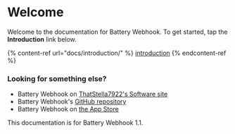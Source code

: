 # Welcome

Welcome to the documentation for Battery Webhook. To get started, tap the **Introduction** link below.

{% content-ref url="docs/introduction/" %}
[introduction](docs/introduction/)
{% endcontent-ref %}



### Looking for something else?

* Battery Webhook on [ThatStella7922's Software site](https://software.thatstel.la/software/crossplatform-apps/battery-webhook)
* Battery Webhook's [GitHub repository](https://github.com/ThatStella7922/battery-webhook)
* Battery Webhook on [the App Store](https://apps.apple.com/us/app/battery-webhook/id6472404778)

This documentation is for Battery Webhook 1.1.
